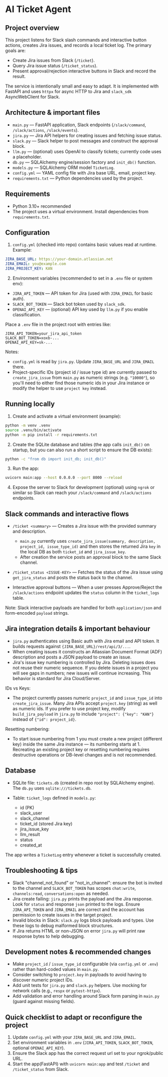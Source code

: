 # AI Ticket Agent

## Project overview

This project listens for Slack slash commands and interactive button actions, creates Jira issues, and records a local ticket log. The primary goals are:

- Create Jira issues from Slack (`/ticket`).
- Query Jira issue status (`/ticket_status`).
- Present approval/rejection interactive buttons in Slack and record the result.

The service is intentionally small and easy to adapt. It is implemented with FastAPI and uses `httpx` for async HTTP to Jira and `slack_sdk` AsyncWebClient for Slack.

## Architecture & important files

- `main.py` — FastAPI application, Slack endpoints (`/slack/command`, `/slack/actions`, `/slack/events`).
- `jira.py` — Jira API helpers for creating issues and fetching issue status.
- `slack.py` — Slack helper to post messages and construct the approval block.
- `llm.py` — (optional) uses OpenAI to classify tickets; currently code uses a placeholder.
- `db.py` — SQLAlchemy engine/session factory and `init_db()` function.
- `models.py` — SQLAlchemy ORM model `TicketLog`.
- `config.yml` — YAML config file with Jira base URL, email, project key.
- `requirements.txt` — Python dependencies used by the project.

## Requirements

- Python 3.10+ recommended
- The project uses a virtual environment. Install dependencies from `requirements.txt`.

## Configuration

1. `config.yml` (checked into repo) contains basic values read at runtime. Example:

```yaml
JIRA_BASE_URL: https://your-domain.atlassian.net
JIRA_EMAIL: you@example.com
JIRA_PROJECT_KEY: KAN
```

2. Environment variables (recommended to set in a `.env` file or system env):

- `JIRA_API_TOKEN` — API token for Jira (used with `JIRA_EMAIL` for basic auth).
- `SLACK_BOT_TOKEN` — Slack bot token used by `slack_sdk`.
- `OPENAI_API_KEY` — (optional) API key used by `llm.py` if you enable classification.

Place a `.env` file in the project root with entries like:

```
JIRA_API_TOKEN=your_jira_api_token
SLACK_BOT_TOKEN=xoxb-...
OPENAI_API_KEY=sk-...
```

Notes:

- `config.yml` is read by `jira.py`. Update `JIRA_BASE_URL` and `JIRA_EMAIL` there. 
- Project-specific IDs (project id / issue type id) are currently passed to `create_jira_issue` from `main.py` as numeric strings (e.g. `"10000"`), so you'll need to either find those numeric ids in your Jira instance or modify the helper to use `project key` instead.

## Running locally

1. Create and activate a virtual environment (example):

```bash
python -m venv .venv
source .venv/bin/activate
python -m pip install -r requirements.txt
```

2. Create the SQLite database and tables (the app calls `init_db()` on startup, but you can also run a short script to ensure the DB exists):

```bash
python -c "from db import init_db; init_db()"
```

3. Run the app:

```bash
uvicorn main:app --host 0.0.0.0 --port 8000 --reload
```

4. Expose the server to Slack for development (optional) using `ngrok` or similar so Slack can reach your `/slack/command` and `/slack/actions` endpoints.

## Slack commands and interactive flows

- `/ticket <summary>` — Creates a Jira issue with the provided summary and description.
  - `main.py` currently uses `create_jira_issue(summary, description, project_id, issue_type_id)` and then stores the returned Jira `key` in the local DB as both `ticket_id` and `jira_issue_key`.
  - After creation the service posts an approval block to the same Slack channel.

- `/ticket_status <ISSUE-KEY>` — Fetches the status of the Jira issue using `get_jira_status` and posts the status back to the channel.

- Interactive approval buttons — When a user presses Approve/Reject the `/slack/actions` endpoint updates the `status` column in the `ticket_logs` table.

Note: Slack interactive payloads are handled for both `application/json` and form-encoded `payload` strings.

## Jira integration details & important behaviour

- `jira.py` authenticates using Basic auth with Jira email and API token. It builds requests against `{JIRA_BASE_URL}/rest/api/3/...`.
- When creating issues it constructs an Atlassian Document Format (ADF) description and posts a JSON payload to create an issue.
- Jira's issue key numbering is controlled by Jira. Deleting issues does not reuse their numeric sequence. If you delete issues in a project you will see gaps in numbers; new issues will continue increasing. This behavior is standard for Jira Cloud/Server.

IDs vs Keys:

- The project currently passes numeric `project_id` and `issue_type_id` into `create_jira_issue`. Many Jira APIs accept `project.key` (string) as well as numeric ids. If you prefer to use project key, modify `build_jira_payload` in `jira.py` to include `"project": {"key": "KAN"}` instead of `{"id": project_id}`.

Resetting numbering:

- To start issue numbering from 1 you must create a new project (different key) inside the same Jira instance — its numbering starts at 1. Recreating an existing project key or resetting numbering requires destructive operations or DB-level changes and is not recommended.

## Database

- SQLite file: `tickets.db` (created in repo root by SQLAlchemy engine). The `db.py` uses `sqlite:///tickets.db`.
- Table: `ticket_logs` defined in `models.py`:

  - id (PK)
  - slack_user
  - slack_channel
  - ticket_id (stored Jira key)
  - jira_issue_key
  - llm_result
  - status
  - created_at

The app writes a `TicketLog` entry whenever a ticket is successfully created.

## Troubleshooting & tips

- Slack "channel_not_found" or "not_in_channel": ensure the bot is invited to the channel and `SLACK_BOT_TOKEN` has scopes `chat:write`, `channels:read`, `conversations:open` as needed.
- Jira create failing: `jira.py` prints the payload and the Jira response. Look for `status` and response `json` printed to the logs. Ensure `JIRA_API_TOKEN` and `JIRA_EMAIL` are correct and the account has permission to create issues in the target project.
- Invalid blocks in Slack: `slack.py` logs block payloads and types. Use these logs to debug malformed block structures.
- If Jira returns HTML or non-JSON on error `jira.py` will print raw response bytes to help debugging.

## Development notes & recommended changes

- Make `project_id` / `issue_type_id` configurable (via `config.yml` or `.env`) rather than hard-coded values in `main.py`.
- Consider switching to `project.key` in payloads to avoid having to discover numeric project IDs.
- Add unit tests for `jira.py` and `slack.py` helpers. Use mocking for network calls (e.g., `respx` or `pytest-httpx`).
- Add validation and error handling around Slack form parsing in `main.py` (guard against missing fields).

## Quick checklist to adapt or reconfigure the project

1. Update `config.yml` with your `JIRA_BASE_URL` and `JIRA_EMAIL`.
2. Set environment variables in `.env` (`JIRA_API_TOKEN`, `SLACK_BOT_TOKEN`, optional `OPENAI_API_KEY`).
3. Ensure the Slack app has the correct request url set to your ngrok/public URL.
4. Start the app(FastAPI) with `uvicorn main:app` and test `/ticket` and `/ticket_status` from Slack.

